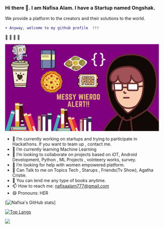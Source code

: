 ### Hi there 👋. I am Nafisa Alam. I have a Startup named Ongshak.
 We provide a platform to the creators and their solutions to the world.
 ```diff
 + Anyway, welcome to my github profile  !!!  
```
:tada: :tada: :tada: :tada:

![](me.png)

<!--
add colorful social links
**NafuKrypto/NafuKrypto** is a ✨ _special_ ✨ repository because its `README.md` (this file) appears on your GitHub profile.

Here are some ideas to get you started:-->

- 🔭 I’m currently working on startups and trying to participate in Hackathons. If you want to team up , contact me.
- 🌱 I’m currently learning Machine Learning
- 👯 I’m looking to collaborate on projects based on iOT, Android Development, Python , ML Projects , volnteery works, survey.
- 🤔 I’m looking for help with women empowered platform.
- 💬 Can Talk to me on Topics Tech , Starups , Friends(Tv Show), Agatha Cristie.
- :book: You can lend me any type of books anytime.
- 📫 How to reach me: nafisaalam777@gmail.com
- 😄 Pronouns: HER
<!--- ⚡ Fun fact:  I would love to -->
[![Nafisa's GitHub stats](https://github-readme-stats.vercel.app/api?username=NafuKrypto&show_icons=true&theme=radical)] <!--my stats-->

 
[![Top Langs](https://github-readme-stats.vercel.app/api/top-langs/?username=NafuKrypto&layout=compact)](https://github.com/NafuKrypto/github-readme-stats)<!--my langs-->
 

![](https://komarev.com/ghpvc/?username=NafuKrypto)
